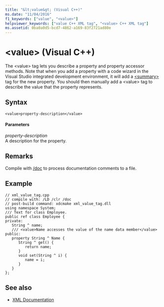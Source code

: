 ```yaml
---
title: "&lt;value&gt; (Visual C++)"
ms.date: "11/04/2016"
f1_keywords: ["value", "<value>"]
helpviewer_keywords: ["value C++ XML tag", "<value> C++ XML tag"]
ms.assetid: 0ba0a0d5-bcd7-4862-a169-83f2721ad80e
---
```

# &lt;value&gt; (Visual C++)

The \<value> tag lets you describe a property and property accessor methods. Note that when you add a property with a code wizard in the Visual Studio integrated development environment, it will add a [\<summary>](../ide/summary-visual-cpp.md) tag for the new property. You should then manually add a \<value> tag to describe the value that the property represents.

## Syntax

```
<value>property-description</value>
```

#### Parameters

*property-description*<br/>
A description for the property.

## Remarks

Compile with [/doc](../build/reference/doc-process-documentation-comments-c-cpp.md) to process documentation comments to a file.

## Example

```
// xml_value_tag.cpp
// compile with: /LD /clr /doc
// post-build command: xdcmake xml_value_tag.dll
using namespace System;
/// Text for class Employee.
public ref class Employee {
private:
   String ^ name;
   /// <value>Name accesses the value of the name data member</value>
public:
   property String ^ Name {
      String ^ get() {
         return name;
      }
      void set(String ^ i) {
         name = i;
      }
   }
};
```

## See also

- [XML Documentation](../ide/xml-documentation-visual-cpp.md)

